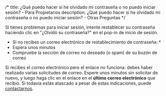 /*title: ¿Qué puedo hacer si he olvidado mi contraseña o no puedo iniciar sesión? - Para Propietariosdescription: ¿Qué puedo hacer si he olvidado mi contraseña o no puedo iniciar sesión? - Otras Preguntas*/Si tienes problemas para iniciar sesión, intente restablecer su contraseña haciendo clic en "¿Olvidó su contraseña?" en el pop-in de inicio de sesión.*	Si no recibes un correo electrónico de restablecimiento de contraseña: **	Espera unos minutos*	Compruebe la sección de correo no deseado (o spam) de su buzón de correoSi recibes el correo electrónico pero el enlace no funciona: debes haber realizado varias solicitudes de correo. Espere unos minutos sin solicitar de nuevo, y luego haga clic en el enlace en el **último correo electrónico** que recibió.Si todavía estás atascado a pesar de estas indicaciones, puede [contactarnos](/es/contacto).